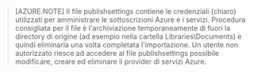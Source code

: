 > [AZURE.NOTE]
> Il file publishsettings contiene le credenziali (chiaro) utilizzati per amministrare le sottoscrizioni Azure e i servizi. Procedura consigliata per il file è l'archiviazione temporaneamente di fuori la directory di origine (ad esempio nella cartella Libraries\Documents) e quindi eliminarla una volta completata l'importazione. Un utente non autorizzato riesce ad accedere al file publishsettings possibile modificare, creare ed eliminare il provider di servizi Azure.
